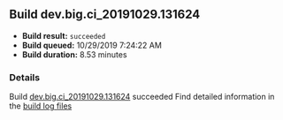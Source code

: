 ## Build dev.big.ci_20191029.131624
- **Build result:** `succeeded`
- **Build queued:** 10/29/2019 7:24:22 AM
- **Build duration:** 8.53 minutes
### Details
Build [dev.big.ci_20191029.131624](https://winappstudio.visualstudio.com/web/build.aspx?pcguid=a4ef43be-68ce-4195-a619-079b4d9834c2&builduri=vstfs%3a%2f%2f%2fBuild%2fBuild%2f31624) succeeded
Find detailed information in the [build log files]()
